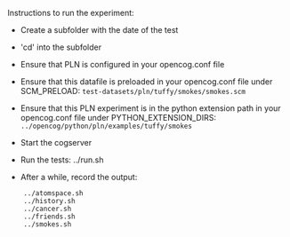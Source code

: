 Instructions to run the experiment:

- Create a subfolder with the date of the test

- 'cd' into the subfolder

- Ensure that PLN is configured in your opencog.conf file

- Ensure that this datafile is preloaded in your opencog.conf file under SCM_PRELOAD: ```test-datasets/pln/tuffy/smokes/smokes.scm```

- Ensure that this PLN experiment is in the python extension path in your opencog.conf file under PYTHON_EXTENSION_DIRS: ```../opencog/python/pln/examples/tuffy/smokes```

- Start the cogserver

- Run the tests:
    ../run.sh

- After a while, record the output:
```
    ../atomspace.sh
    ../history.sh
    ../cancer.sh
    ../friends.sh
    ../smokes.sh
```
